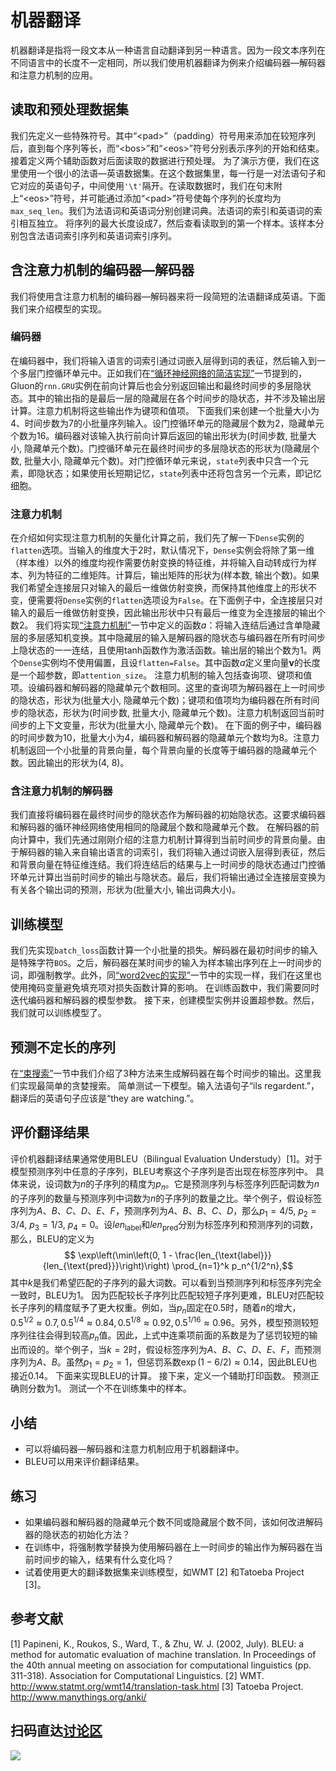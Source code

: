 # 机器翻译
机器翻译是指将一段文本从一种语言自动翻译到另一种语言。因为一段文本序列在不同语言中的长度不一定相同，所以我们使用机器翻译为例来介绍编码器—解码器和注意力机制的应用。
## 读取和预处理数据集
我们先定义一些特殊符号。其中“&lt;pad&gt;”（padding）符号用来添加在较短序列后，直到每个序列等长，而“&lt;bos&gt;”和“&lt;eos&gt;”符号分别表示序列的开始和结束。
接着定义两个辅助函数对后面读取的数据进行预处理。
为了演示方便，我们在这里使用一个很小的法语—英语数据集。在这个数据集里，每一行是一对法语句子和它对应的英语句子，中间使用`'\t'`隔开。在读取数据时，我们在句末附上“&lt;eos&gt;”符号，并可能通过添加“&lt;pad&gt;”符号使每个序列的长度均为`max_seq_len`。我们为法语词和英语词分别创建词典。法语词的索引和英语词的索引相互独立。
将序列的最大长度设成7，然后查看读取到的第一个样本。该样本分别包含法语词索引序列和英语词索引序列。
## 含注意力机制的编码器—解码器
我们将使用含注意力机制的编码器—解码器来将一段简短的法语翻译成英语。下面我们来介绍模型的实现。
### 编码器
在编码器中，我们将输入语言的词索引通过词嵌入层得到词的表征，然后输入到一个多层门控循环单元中。正如我们在[“循环神经网络的简洁实现”](../chapter_recurrent-neural-networks/rnn-gluon.md)一节提到的，Gluon的`rnn.GRU`实例在前向计算后也会分别返回输出和最终时间步的多层隐状态。其中的输出指的是最后一层的隐藏层在各个时间步的隐状态，并不涉及输出层计算。注意力机制将这些输出作为键项和值项。
下面我们来创建一个批量大小为4、时间步数为7的小批量序列输入。设门控循环单元的隐藏层个数为2，隐藏单元个数为16。编码器对该输入执行前向计算后返回的输出形状为(时间步数, 批量大小, 隐藏单元个数)。门控循环单元在最终时间步的多层隐状态的形状为(隐藏层个数, 批量大小, 隐藏单元个数)。对门控循环单元来说，`state`列表中只含一个元素，即隐状态；如果使用长短期记忆，`state`列表中还将包含另一个元素，即记忆细胞。
### 注意力机制
在介绍如何实现注意力机制的矢量化计算之前，我们先了解一下`Dense`实例的`flatten`选项。当输入的维度大于2时，默认情况下，`Dense`实例会将除了第一维（样本维）以外的维度均视作需要仿射变换的特征维，并将输入自动转成行为样本、列为特征的二维矩阵。计算后，输出矩阵的形状为(样本数, 输出个数)。如果我们希望全连接层只对输入的最后一维做仿射变换，而保持其他维度上的形状不变，便需要将`Dense`实例的`flatten`选项设为`False`。在下面例子中，全连接层只对输入的最后一维做仿射变换，因此输出形状中只有最后一维变为全连接层的输出个数2。
我们将实现[“注意力机制”](./attention.md)一节中定义的函数$a$：将输入连结后通过含单隐藏层的多层感知机变换。其中隐藏层的输入是解码器的隐状态与编码器在所有时间步上隐状态的一一连结，且使用tanh函数作为激活函数。输出层的输出个数为1。两个`Dense`实例均不使用偏置，且设`flatten=False`。其中函数$a$定义里向量$\boldsymbol{v}$的长度是一个超参数，即`attention_size`。
注意力机制的输入包括查询项、键项和值项。设编码器和解码器的隐藏单元个数相同。这里的查询项为解码器在上一时间步的隐状态，形状为(批量大小, 隐藏单元个数)；键项和值项均为编码器在所有时间步的隐状态，形状为(时间步数, 批量大小, 隐藏单元个数)。注意力机制返回当前时间步的上下文变量，形状为(批量大小, 隐藏单元个数)。
在下面的例子中，编码器的时间步数为10，批量大小为4，编码器和解码器的隐藏单元个数均为8。注意力机制返回一个小批量的背景向量，每个背景向量的长度等于编码器的隐藏单元个数。因此输出的形状为(4, 8)。
### 含注意力机制的解码器
我们直接将编码器在最终时间步的隐状态作为解码器的初始隐状态。这要求编码器和解码器的循环神经网络使用相同的隐藏层个数和隐藏单元个数。
在解码器的前向计算中，我们先通过刚刚介绍的注意力机制计算得到当前时间步的背景向量。由于解码器的输入来自输出语言的词索引，我们将输入通过词嵌入层得到表征，然后和背景向量在特征维连结。我们将连结后的结果与上一时间步的隐状态通过门控循环单元计算出当前时间步的输出与隐状态。最后，我们将输出通过全连接层变换为有关各个输出词的预测，形状为(批量大小, 输出词典大小)。
## 训练模型
我们先实现`batch_loss`函数计算一个小批量的损失。解码器在最初时间步的输入是特殊字符`BOS`。之后，解码器在某时间步的输入为样本输出序列在上一时间步的词，即强制教学。此外，同[“word2vec的实现”](word2vec-gluon.md)一节中的实现一样，我们在这里也使用掩码变量避免填充项对损失函数计算的影响。
在训练函数中，我们需要同时迭代编码器和解码器的模型参数。
接下来，创建模型实例并设置超参数。然后，我们就可以训练模型了。
## 预测不定长的序列
在[“束搜索”](beam-search.md)一节中我们介绍了3种方法来生成解码器在每个时间步的输出。这里我们实现最简单的贪婪搜索。
简单测试一下模型。输入法语句子“ils regardent.”，翻译后的英语句子应该是“they are watching.”。
## 评价翻译结果
评价机器翻译结果通常使用BLEU（Bilingual Evaluation Understudy）[1]。对于模型预测序列中任意的子序列，BLEU考察这个子序列是否出现在标签序列中。
具体来说，设词数为$n$的子序列的精度为$p_n$。它是预测序列与标签序列匹配词数为$n$的子序列的数量与预测序列中词数为$n$的子序列的数量之比。举个例子，假设标签序列为$A$、$B$、$C$、$D$、$E$、$F$，预测序列为$A$、$B$、$B$、$C$、$D$，那么$p_1 = 4/5,\ p_2 = 3/4,\ p_3 = 1/3,\ p_4 = 0$。设$len_{\text{label}}$和$len_{\text{pred}}$分别为标签序列和预测序列的词数，那么，BLEU的定义为
$$ \exp\left(\min\left(0, 1 - \frac{len_{\text{label}}}{len_{\text{pred}}}\right)\right) \prod_{n=1}^k p_n^{1/2^n},$$
其中$k$是我们希望匹配的子序列的最大词数。可以看到当预测序列和标签序列完全一致时，BLEU为1。
因为匹配较长子序列比匹配较短子序列更难，BLEU对匹配较长子序列的精度赋予了更大权重。例如，当$p_n$固定在0.5时，随着$n$的增大，$0.5^{1/2} \approx 0.7, 0.5^{1/4} \approx 0.84, 0.5^{1/8} \approx 0.92, 0.5^{1/16} \approx 0.96$。另外，模型预测较短序列往往会得到较高$p_n$值。因此，上式中连乘项前面的系数是为了惩罚较短的输出而设的。举个例子，当$k=2$时，假设标签序列为$A$、$B$、$C$、$D$、$E$、$F$，而预测序列为$A$、$B$。虽然$p_1 = p_2 = 1$，但惩罚系数$\exp(1-6/2) \approx 0.14$，因此BLEU也接近0.14。
下面来实现BLEU的计算。
接下来，定义一个辅助打印函数。
预测正确则分数为1。
测试一个不在训练集中的样本。
## 小结
* 可以将编码器—解码器和注意力机制应用于机器翻译中。
* BLEU可以用来评价翻译结果。
## 练习
* 如果编码器和解码器的隐藏单元个数不同或隐藏层个数不同，该如何改进解码器的隐状态的初始化方法？
* 在训练中，将强制教学替换为使用解码器在上一时间步的输出作为解码器在当前时间步的输入，结果有什么变化吗？
* 试着使用更大的翻译数据集来训练模型，如WMT [2] 和Tatoeba Project [3]。
## 参考文献
[1] Papineni, K., Roukos, S., Ward, T., & Zhu, W. J. (2002, July). BLEU: a method for automatic evaluation of machine translation. In Proceedings of the 40th annual meeting on association for computational linguistics (pp. 311-318). Association for Computational Linguistics.
[2] WMT. http://www.statmt.org/wmt14/translation-task.html
[3] Tatoeba Project. http://www.manythings.org/anki/
## 扫码直达[讨论区](https://discuss.gluon.ai/t/topic/4689)
![](../img/qr_machine-translation.svg)